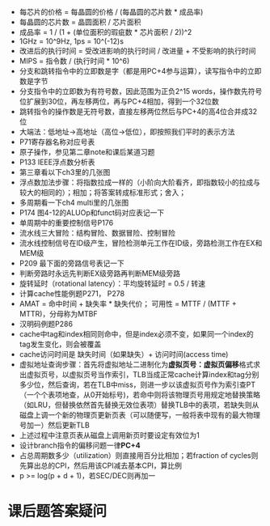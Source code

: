 + 每芯片的价格 = 每晶圆的价格 / (每晶圆的芯片数 * 成品率)
+ 每晶圆的芯片数 = 晶圆面积 / 芯片面积
+ 成品率 = 1 / (1 + (单位面积的瑕疵数 * 芯片面积 / 2))^2
+ 1GHz = 10^9Hz, 1ps = 10^(-12)s
+ 改进后的执行时间 = 受改进影响的执行时间 / 改进量 + 不受影响的执行时间
+ MIPS = 指令数 / (执行时间 * 10^6)
+ 分支和跳转指令中的立即数是字（都是用PC+4参与运算），读写指令中的立即数是字节
+ 分支指令中的立即数为有符号数，因此范围为正负2^15 words，操作数先符号位扩展到30位，再左移两位，再与PC+4相加，得到一个32位数
+ 跳转指令的操作数是无符号数，直接左移两位然后与PC+4的高4位合并成32位
+ 大端法：低地址→高地址（高位→低位），即按照我们平时的表示方法
+ P71寄存器名称对应号表
+ 原子操作，参见第二章note和课后某道习题
+ P133 IEEE浮点数分析表
+ 第三章看以下ch3里的几张图
+ 浮点数加法步骤：将指数拉成一样的（小阶向大阶看齐，即指数较小的拉成与较大的相同的）；相加；将答案转成标准形式；舍入；
+ 多周期看一下ch4 multi里的几张图
+ P174 图4-12的ALUOp和funct码对应表记一下
+ 单周期中的重要控制信号P176
+ 流水线三大冒险：结构冒险、数据冒险、控制冒险
+ 流水线控制信号在ID级产生，冒险检测单元工作在ID级，旁路检测工作在EX和MEM级
+ P209 最下面的旁路信号表记一下
+ 判断旁路时永远先判断EX级旁路再判断MEM级旁路
+ 旋转延时（rotational latency）：平均旋转延时 = 0.5 / 转速
+ 计算cache性能例题P271， P278
+ AMAT = 命中时间 + 缺失率 * 缺失代价； 可用性 = MTTF / (MTTF + MTTR)，分母称为MTBF
+ 汉明码例题P286
+ cache中tag和index相同则命中，但是index必须不变，如果同一个index的tag发生变化，则会被覆盖
+ cache访问时间是 缺失时间（如果缺失）+ 访问时间(access time)
+ 虚拟地址查询步骤：首先将虚拟地址二进制化为**虚拟页号：虚拟页偏移**格式求出虚拟页号，以虚拟页号当作索引，TLB当成正常cache计算index和tag分别多少位，然后查询，若在TLB中miss，则进一步以该虚拟页号作为索引查PT（一个个表项地查，从0开始标号)，若命中则将该物理页号用规定地替换策略（如LRU，但替换依然首先替换无效位表项）替换TLB中的表项，若缺失则从磁盘上调一个新的物理页更新页表（可以随便写，一般将表中现有的最大物理号加一）然后更新TLB
+ 上述过程中注意页表从磁盘上调用新页时要设定有效位为1
+ 设计branch指令的偏移问题一律**PC+4**
+ 占总周期数多少（utilization）则直接用百分比相加；若fraction of cycles则先算出总的CPI，然后用该CPI减去基本CPI，算比例
+ p >= log(p + d + 1)，若SEC/DEC则再加一


# 课后题答案疑问
